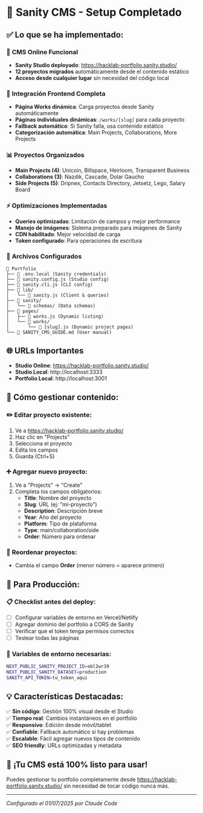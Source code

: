 # 🎉 Sanity CMS - Setup Completado

## ✅ **Lo que se ha implementado:**

### 🚀 **CMS Online Funcional**
- **Sanity Studio deployado**: https://hacklab-portfolio.sanity.studio/
- **12 proyectos migrados** automáticamente desde el contenido estático
- **Acceso desde cualquier lugar** sin necesidad del código local

### 🔧 **Integración Frontend Completa**
- **Página Works dinámica**: Carga proyectos desde Sanity automáticamente
- **Páginas individuales dinámicas**: `/works/[slug]` para cada proyecto
- **Fallback automático**: Si Sanity falla, usa contenido estático
- **Categorización automática**: Main Projects, Collaborations, More Projects

### 📊 **Proyectos Organizados**
- **Main Projects (4)**: Unicoin, Billspace, Heirloom, Transparent Business
- **Collaborations (3)**: Nazdik, Cascade, Dolar Gaucho  
- **Side Projects (5)**: Dripnex, Contacts Directory, Jetsetz, Lego, Salary Board

### ⚡ **Optimizaciones Implementadas**
- **Queries optimizadas**: Limitación de campos y mejor performance
- **Manejo de imágenes**: Sistema preparado para imágenes de Sanity
- **CDN habilitado**: Mejor velocidad de carga
- **Token configurado**: Para operaciones de escritura

### 📁 **Archivos Configurados**
```
📁 Portfolio
├── 📄 .env.local (Sanity credentials)
├── 📄 sanity.config.js (Studio config)
├── 📄 sanity.cli.js (CLI config)
├── 📁 lib/
│   └── 📄 sanity.js (Client & queries)
├── 📁 sanity/
│   └── 📁 schemas/ (Data schemas)
├── 📁 pages/
│   ├── 📄 works.js (Dynamic listing)
│   └── 📁 works/
│       └── 📄 [slug].js (Dynamic project pages)
└── 📄 SANITY_CMS_GUIDE.md (User manual)
```

## 🌐 **URLs Importantes**

- **Studio Online**: https://hacklab-portfolio.sanity.studio/
- **Studio Local**: http://localhost:3333
- **Portfolio Local**: http://localhost:3001

## 🎯 **Cómo gestionar contenido:**

### ✏️ **Editar proyecto existente:**
1. Ve a https://hacklab-portfolio.sanity.studio/
2. Haz clic en "Projects" 
3. Selecciona el proyecto
4. Edita los campos
5. Guarda (Ctrl+S)

### ➕ **Agregar nuevo proyecto:**
1. Ve a "Projects" → "Create"
2. Completa los campos obligatorios:
   - **Title**: Nombre del proyecto
   - **Slug**: URL (ej: "mi-proyecto")
   - **Description**: Descripción breve
   - **Year**: Año del proyecto
   - **Platform**: Tipo de plataforma
   - **Type**: main/collaboration/side
   - **Order**: Número para ordenar

### 🔄 **Reordenar proyectos:**
- Cambia el campo **Order** (menor número = aparece primero)

## 🚀 **Para Producción:**

### 📋 **Checklist antes del deploy:**
- [ ] Configurar variables de entorno en Vercel/Netlify
- [ ] Agregar dominio del portfolio a CORS de Sanity
- [ ] Verificar que el token tenga permisos correctos
- [ ] Testear todas las páginas

### 🔧 **Variables de entorno necesarias:**
```bash
NEXT_PUBLIC_SANITY_PROJECT_ID=ebl2wr39
NEXT_PUBLIC_SANITY_DATASET=production
SANITY_API_TOKEN=tu_token_aqui
```

## 💡 **Características Destacadas:**

✅ **Sin código**: Gestión 100% visual desde el Studio  
✅ **Tiempo real**: Cambios instantáneos en el portfolio  
✅ **Responsivo**: Edición desde móvil/tablet  
✅ **Confiable**: Fallback automático si hay problemas  
✅ **Escalable**: Fácil agregar nuevos tipos de contenido  
✅ **SEO friendly**: URLs optimizadas y metadata  

## 🎉 **¡Tu CMS está 100% listo para usar!**

Puedes gestionar tu portfolio completamente desde https://hacklab-portfolio.sanity.studio/ sin necesidad de tocar código nunca más.

---
*Configurado el 01/07/2025 por Claude Code*